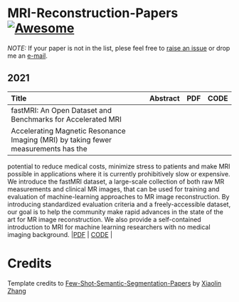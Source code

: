 # MRI-Reconstruction-Papers [![Awesome](https://awesome.re/badge.svg)](https://awesome.re)

*NOTE:* If your paper is not in the list, plese feel free to [raise an issue](https://github.com/jkkronk/MRI-Reconstruction-Papers/issues) or drop me an [e-mail](mailto:jonatank@ee.ethz.ch?subject=[GitHub]%mri_recon%papers).

## 2021
| Title | Abstract | PDF | CODE |
| :-----|:-----:|:---:|:----:|
| fastMRI: An Open Dataset and Benchmarks for Accelerated MRI 
| Accelerating Magnetic Resonance Imaging (MRI) by taking fewer measurements has the
potential to reduce medical costs, minimize stress to patients and make MRI possible in applications where it is currently prohibitively slow or expensive. We introduce the fastMRI dataset,
a large-scale collection of both raw MR measurements and clinical MR images, that can be
used for training and evaluation of machine-learning approaches to MR image reconstruction.
By introducing standardized evaluation criteria and a freely-accessible dataset, our goal is to
help the community make rapid advances in the state of the art for MR image reconstruction.
We also provide a self-contained introduction to MRI for machine learning researchers with no
medical imaging background. 
|[PDF](https://arxiv.org/pdf/1811.08839.pdf) 
| [CODE](https://github.com/facebookresearch/fastMRI/) |

# Credits 
Template credits to [Few-Shot-Semantic-Segmentation-Papers](https://github.com/xiaomengyc/Few-Shot-Semantic-Segmentation-Papers) by [Xiaolin Zhang](https://github.com/xiaomengyc) 
